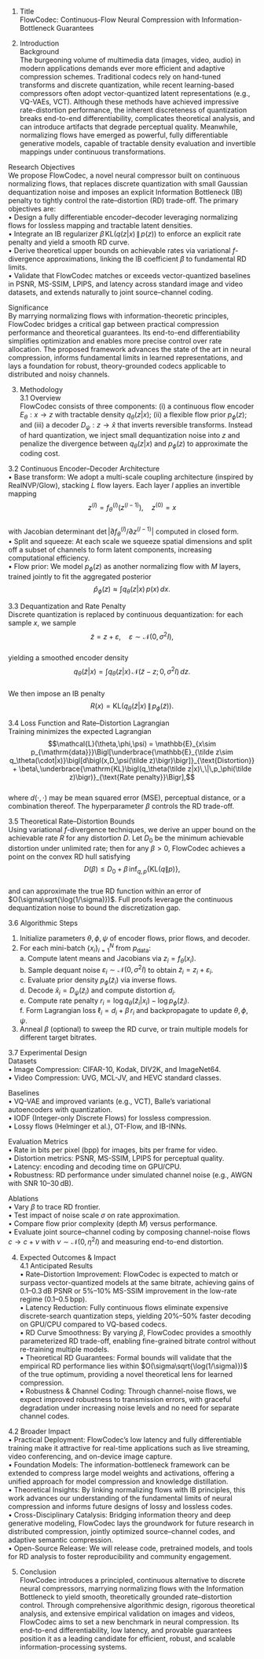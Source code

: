 1. Title  
FlowCodec: Continuous-Flow Neural Compression with Information-Bottleneck Guarantees

2. Introduction  
Background  
The burgeoning volume of multimedia data (images, video, audio) in modern applications demands ever more efficient and adaptive compression schemes. Traditional codecs rely on hand-tuned transforms and discrete quantization, while recent learning-based compressors often adopt vector-quantized latent representations (e.g., VQ-VAEs, VCT). Although these methods have achieved impressive rate-distortion performance, the inherent discreteness of quantization breaks end-to-end differentiability, complicates theoretical analysis, and can introduce artifacts that degrade perceptual quality. Meanwhile, normalizing flows have emerged as powerful, fully differentiable generative models, capable of tractable density evaluation and invertible mappings under continuous transformations.

Research Objectives  
We propose FlowCodec, a novel neural compressor built on continuous normalizing flows, that replaces discrete quantization with small Gaussian dequantization noise and imposes an explicit Information Bottleneck (IB) penalty to tightly control the rate–distortion (RD) trade-off. The primary objectives are:  
• Design a fully differentiable encoder–decoder leveraging normalizing flows for lossless mapping and tractable latent densities.  
• Integrate an IB regularizer $\beta\,\mathrm{KL}\bigl(q(z|x)\,\|\,p(z)\bigr)$ to enforce an explicit rate penalty and yield a smooth RD curve.  
• Derive theoretical upper bounds on achievable rates via variational $f$-divergence approximations, linking the IB coefficient $\beta$ to fundamental RD limits.  
• Validate that FlowCodec matches or exceeds vector-quantized baselines in PSNR, MS-SSIM, LPIPS, and latency across standard image and video datasets, and extends naturally to joint source–channel coding.

Significance  
By marrying normalizing flows with information-theoretic principles, FlowCodec bridges a critical gap between practical compression performance and theoretical guarantees. Its end-to-end differentiability simplifies optimization and enables more precise control over rate allocation. The proposed framework advances the state of the art in neural compression, informs fundamental limits in learned representations, and lays a foundation for robust, theory-grounded codecs applicable to distributed and noisy channels.

3. Methodology  
3.1 Overview  
FlowCodec consists of three components: (i) a continuous flow encoder $E_\theta: x\to z$ with tractable density $q_\theta(z|x)$; (ii) a flexible flow prior $p_\phi(z)$; and (iii) a decoder $D_\psi: z\to \hat x$ that inverts reversible transforms. Instead of hard quantization, we inject small dequantization noise into $z$ and penalize the divergence between $q_\theta(z|x)$ and $p_\phi(z)$ to approximate the coding cost.

3.2 Continuous Encoder–Decoder Architecture  
• Base transform: We adopt a multi-scale coupling architecture (inspired by RealNVP/Glow), stacking $L$ flow layers. Each layer $l$ applies an invertible mapping  
$$z^{(l)} = f_\theta^{(l)}\bigl(z^{(l-1)}\bigr),\quad z^{(0)}=x$$  
with Jacobian determinant $\det \bigl|\partial f_\theta^{(l)} / \partial z^{(l-1)}\bigr|$ computed in closed form.  
• Split and squeeze: At each scale we squeeze spatial dimensions and split off a subset of channels to form latent components, increasing computational efficiency.  
• Flow prior: We model $p_\phi(z)$ as another normalizing flow with $M$ layers, trained jointly to fit the aggregated posterior  
$$\hat p_\phi(z) \approx \int q_\theta(z|x)\,p(x)\,dx.$$  

3.3 Dequantization and Rate Penalty  
Discrete quantization is replaced by continuous dequantization: for each sample $x$, we sample  
$$\tilde z = z + \varepsilon,\quad \varepsilon \sim \mathcal{N}(0,\sigma^2 I),$$  
yielding a smoothed encoder density  
$$q_\theta(\tilde z|x) = \int q_\theta(z|x)\,\mathcal{N}(\tilde z - z;\,0,\sigma^2I)\,dz.$$  
We then impose an IB penalty  
$$R(x) = \mathrm{KL}\bigl(q_\theta(\tilde z|x)\,\|\,p_\phi(\tilde z)\bigr).$$  

3.4 Loss Function and Rate–Distortion Lagrangian  
Training minimizes the expected Lagrangian  
$$\mathcal{L}(\theta,\phi,\psi) = \mathbb{E}_{x\sim p_{\mathrm{data}}}\Bigl[\underbrace{\mathbb{E}_{\tilde z\sim q_\theta(\cdot|x)}\bigl[d\bigl(x,D_\psi(\tilde z)\bigr)\bigr]}_{\text{Distortion}} + \beta\,\underbrace{\mathrm{KL}\bigl(q_\theta(\tilde z|x)\,\|\,p_\phi(\tilde z)\bigr)}_{\text{Rate penalty}}\Bigr],$$  
where $d(\cdot,\cdot)$ may be mean squared error (MSE), perceptual distance, or a combination thereof. The hyperparameter $\beta$ controls the RD trade-off.

3.5 Theoretical Rate–Distortion Bounds  
Using variational $f$-divergence techniques, we derive an upper bound on the achievable rate $R$ for any distortion $D$. Let $D_0$ be the minimum achievable distortion under unlimited rate; then for any $\beta>0$, FlowCodec achieves a point on the convex RD hull satisfying  
$$D(\beta) \le D_0 + \beta \, \inf_{q,p}\bigl\{\mathrm{KL}(q\|p)\bigr\},$$  
and can approximate the true RD function within an error of $O(\sigma\sqrt{\log(1/\sigma)})$. Full proofs leverage the continuous dequantization noise to bound the discretization gap.

3.6 Algorithmic Steps  
1. Initialize parameters $\theta,\phi,\psi$ of encoder flows, prior flows, and decoder.  
2. For each mini-batch $\{x_i\}_{i=1}^N$ from $p_{\mathrm{data}}$:  
   a. Compute latent means and Jacobians via $z_i=f_\theta(x_i)$.  
   b. Sample dequant noise $\varepsilon_i\sim\mathcal{N}(0,\sigma^2I)$ to obtain $\tilde z_i=z_i+\varepsilon_i$.  
   c. Evaluate prior density $p_\phi(\tilde z_i)$ via inverse flows.  
   d. Decode $\hat x_i=D_\psi(\tilde z_i)$ and compute distortion $d_i$.  
   e. Compute rate penalty $r_i = \log q_\theta(\tilde z_i|x_i) - \log p_\phi(\tilde z_i)$.  
   f. Form Lagrangian loss $\ell_i = d_i + \beta\,r_i$ and backpropagate to update $\theta,\phi,\psi$.  
3. Anneal $\beta$ (optional) to sweep the RD curve, or train multiple models for different target bitrates.

3.7 Experimental Design  
Datasets  
• Image Compression: CIFAR-10, Kodak, DIV2K, and ImageNet64.  
• Video Compression: UVG, MCL-JV, and HEVC standard classes.  

Baselines  
• VQ-VAE and improved variants (e.g., VCT), Balle’s variational autoencoders with quantization.  
• IODF (Integer-only Discrete Flows) for lossless compression.  
• Lossy flows (Helminger et al.), OT-Flow, and IB-INNs.  

Evaluation Metrics  
• Rate in bits per pixel (bpp) for images, bits per frame for video.  
• Distortion metrics: PSNR, MS-SSIM, LPIPS for perceptual quality.  
• Latency: encoding and decoding time on GPU/CPU.  
• Robustness: RD performance under simulated channel noise (e.g., AWGN with SNR 10–30 dB).  

Ablations  
• Vary $\beta$ to trace RD frontier.  
• Test impact of noise scale $\sigma$ on rate approximation.  
• Compare flow prior complexity (depth $M$) versus performance.  
• Evaluate joint source–channel coding by composing channel-noise flows $c\to c+\nu$ with $\nu\sim\mathcal{N}(0,\eta^2I)$ and measuring end-to-end distortion.

4. Expected Outcomes & Impact  
4.1 Anticipated Results  
• Rate–Distortion Improvement: FlowCodec is expected to match or surpass vector-quantized models at the same bitrate, achieving gains of 0.1–0.3 dB PSNR or 5%–10% MS-SSIM improvement in the low-rate regime (0.1–0.5 bpp).  
• Latency Reduction: Fully continuous flows eliminate expensive discrete-search quantization steps, yielding 20%–50% faster decoding on GPU/CPU compared to VQ-based codecs.  
• RD Curve Smoothness: By varying $\beta$, FlowCodec provides a smoothly parameterized RD trade-off, enabling fine-grained bitrate control without re-training multiple models.  
• Theoretical RD Guarantees: Formal bounds will validate that the empirical RD performance lies within $O(\sigma\sqrt{\log(1/\sigma)})$ of the true optimum, providing a novel theoretical lens for learned compression.  
• Robustness & Channel Coding: Through channel-noise flows, we expect improved robustness to transmission errors, with graceful degradation under increasing noise levels and no need for separate channel codes.

4.2 Broader Impact  
• Practical Deployment: FlowCodec’s low latency and fully differentiable training make it attractive for real-time applications such as live streaming, video conferencing, and on-device image capture.  
• Foundation Models: The information-bottleneck framework can be extended to compress large model weights and activations, offering a unified approach for model compression and knowledge distillation.  
• Theoretical Insights: By linking normalizing flows with IB principles, this work advances our understanding of the fundamental limits of neural compression and informs future designs of lossy and lossless codes.  
• Cross-Disciplinary Catalysis: Bridging information theory and deep generative modeling, FlowCodec lays the groundwork for future research in distributed compression, jointly optimized source–channel codes, and adaptive semantic compression.  
• Open-Source Release: We will release code, pretrained models, and tools for RD analysis to foster reproducibility and community engagement.

5. Conclusion  
FlowCodec introduces a principled, continuous alternative to discrete neural compressors, marrying normalizing flows with the Information Bottleneck to yield smooth, theoretically grounded rate–distortion control. Through comprehensive algorithmic design, rigorous theoretical analysis, and extensive empirical validation on images and videos, FlowCodec aims to set a new benchmark in neural compression. Its end-to-end differentiability, low latency, and provable guarantees position it as a leading candidate for efficient, robust, and scalable information-processing systems.